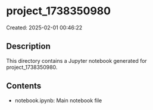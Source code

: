 # project_1738350980

Created: 2025-02-01 00:46:22

## Description
This directory contains a Jupyter notebook generated for project_1738350980.

## Contents
- notebook.ipynb: Main notebook file
